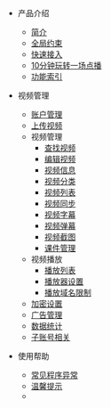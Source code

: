 * 产品介绍

  * [简介](/)
  * [全局约束](/limit)
  * [快速接入](/quick_start)
  * [10分钟玩转一场点播](/playVod)
  * [功能索引](/function_index)
* 视频管理

  * [账户管理](accountService)
  * [上传视频](uploadService)
  * 视频管理
    * [查找视频](queryService)
    * [编辑视频](editService)
    * [视频信息](infoService)
    * [视频分类](categoryService)
    * [视频列表](listService)
    * [视频同步](syncService)
    * [视频字幕](subtitleService)
    * [视频弹幕](barrageService)
    * [视频截图](screenshotService)
    * [课件管理](coursewareService)
  * 视频播放
    * [播放列表](playListService)
    * [播放器设置](playerSettingsService)
    * [播放域名限制]()
  * [加密设置](encryptionSettingsService)
  * [广告管理](advertisingService)
  * [数据统计](dataStatisticsService)
  * [子账号相关](subAccountService)
* 使用帮助

  * [常见程序异常](exceptionDoc)
  * [温馨提示](tips)
  * []()

